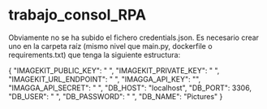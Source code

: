 # trabajo_consol_RPA

Obviamente no se ha subido el fichero credentials.json.
Es necesario crear uno en la carpeta raíz (mismo nivel que main.py, dockerfile o requirements.txt) que tenga la siguiente estructura:

{
    "IMAGEKIT_PUBLIC_KEY": " ",
    "IMAGEKIT_PRIVATE_KEY": " ",
    "IMAGEKIT_URL_ENDPOINT": " ",
    "IMAGGA_API_KEY": "",
    "IMAGGA_API_SECRET": " ",
    "DB_HOST": "localhost",
    "DB_PORT": 3306,
    "DB_USER": " ",
    "DB_PASSWORD": " ",
    "DB_NAME": "Pictures"
  }

  
